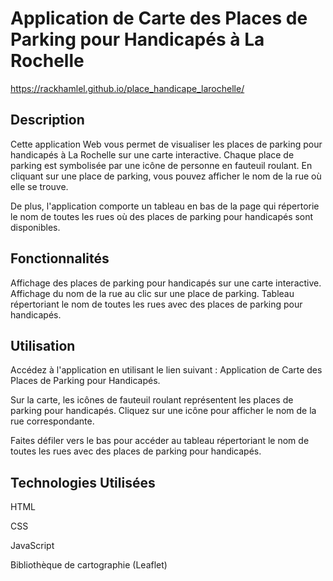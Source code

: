 # Application de Carte des Places de Parking pour Handicapés à La Rochelle

https://rackhamlel.github.io/place_handicape_larochelle/

## Description
Cette application Web vous permet de visualiser les places de parking pour handicapés à La Rochelle sur une carte interactive. Chaque place de parking est symbolisée par une icône de personne en fauteuil roulant. En cliquant sur une place de parking, vous pouvez afficher le nom de la rue où elle se trouve.

De plus, l'application comporte un tableau en bas de la page qui répertorie le nom de toutes les rues où des places de parking pour handicapés sont disponibles.

## Fonctionnalités
Affichage des places de parking pour handicapés sur une carte interactive.
Affichage du nom de la rue au clic sur une place de parking.
Tableau répertoriant le nom de toutes les rues avec des places de parking pour handicapés.
## Utilisation
Accédez à l'application en utilisant le lien suivant : Application de Carte des Places de Parking pour Handicapés.

Sur la carte, les icônes de fauteuil roulant représentent les places de parking pour handicapés. Cliquez sur une icône pour afficher le nom de la rue correspondante.

Faites défiler vers le bas pour accéder au tableau répertoriant le nom de toutes les rues avec des places de parking pour handicapés.

## Technologies Utilisées
HTML

CSS

JavaScript

Bibliothèque de cartographie (Leaflet)



